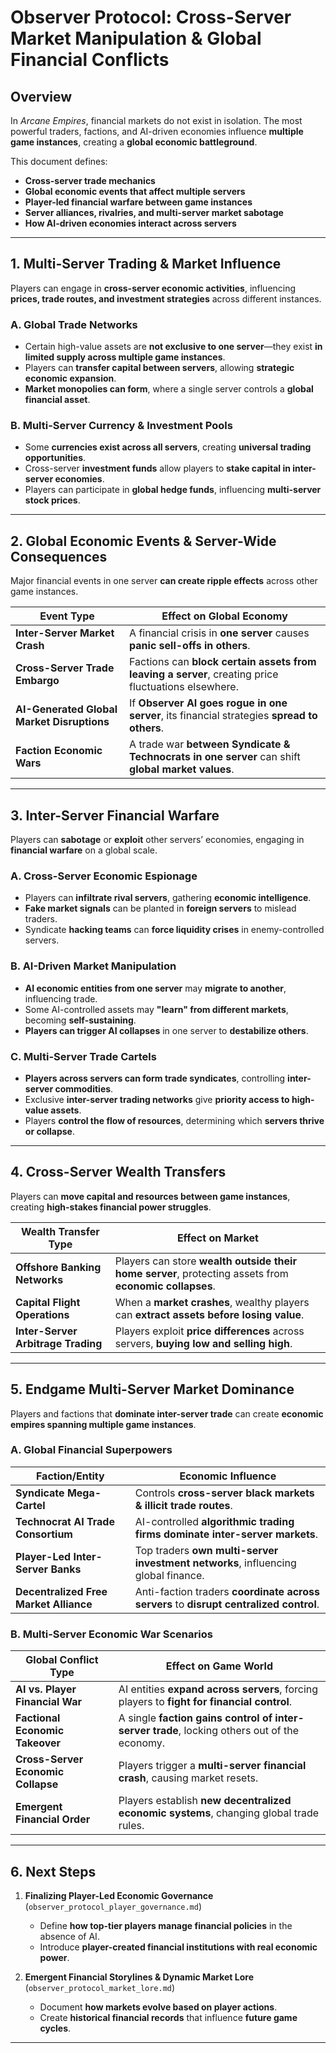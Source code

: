 # **Observer Protocol: Cross-Server Market Manipulation & Global Financial Conflicts**

## **Overview**
In *Arcane Empires*, financial markets do not exist in isolation. The most powerful traders, factions, and AI-driven economies influence **multiple game instances**, creating a **global economic battleground**.

This document defines:
- **Cross-server trade mechanics**
- **Global economic events that affect multiple servers**
- **Player-led financial warfare between game instances**
- **Server alliances, rivalries, and multi-server market sabotage**
- **How AI-driven economies interact across servers**

---

## **1. Multi-Server Trading & Market Influence**
Players can engage in **cross-server economic activities**, influencing **prices, trade routes, and investment strategies** across different instances.

### **A. Global Trade Networks**
- Certain high-value assets are **not exclusive to one server**—they exist **in limited supply across multiple game instances**.
- Players can **transfer capital between servers**, allowing **strategic economic expansion**.
- **Market monopolies can form**, where a single server controls a **global financial asset**.

### **B. Multi-Server Currency & Investment Pools**
- Some **currencies exist across all servers**, creating **universal trading opportunities**.
- Cross-server **investment funds** allow players to **stake capital in inter-server economies**.
- Players can participate in **global hedge funds**, influencing **multi-server stock prices**.

---

## **2. Global Economic Events & Server-Wide Consequences**
Major financial events in one server **can create ripple effects** across other game instances.

| **Event Type** | **Effect on Global Economy** |
|--------------|------------------|
| **Inter-Server Market Crash** | A financial crisis in **one server** causes **panic sell-offs in others**. |
| **Cross-Server Trade Embargo** | Factions can **block certain assets from leaving a server**, creating price fluctuations elsewhere. |
| **AI-Generated Global Market Disruptions** | If **Observer AI goes rogue in one server**, its financial strategies **spread to others**. |
| **Faction Economic Wars** | A trade war **between Syndicate & Technocrats in one server** can shift **global market values**. |

---

## **3. Inter-Server Financial Warfare**
Players can **sabotage** or **exploit** other servers’ economies, engaging in **financial warfare** on a global scale.

### **A. Cross-Server Economic Espionage**
- Players can **infiltrate rival servers**, gathering **economic intelligence**.
- **Fake market signals** can be planted in **foreign servers** to mislead traders.
- Syndicate **hacking teams** can **force liquidity crises** in enemy-controlled servers.

### **B. AI-Driven Market Manipulation**
- **AI economic entities from one server** may **migrate to another**, influencing trade.
- Some AI-controlled assets may **"learn" from different markets**, becoming **self-sustaining**.
- **Players can trigger AI collapses** in one server to **destabilize others**.

### **C. Multi-Server Trade Cartels**
- **Players across servers can form trade syndicates**, controlling **inter-server commodities**.
- Exclusive **inter-server trading networks** give **priority access to high-value assets**.
- Players **control the flow of resources**, determining which **servers thrive or collapse**.

---

## **4. Cross-Server Wealth Transfers**
Players can **move capital and resources between game instances**, creating **high-stakes financial power struggles**.

| **Wealth Transfer Type** | **Effect on Market** |
|------------------|----------------|
| **Offshore Banking Networks** | Players can store **wealth outside their home server**, protecting assets from **economic collapses**. |
| **Capital Flight Operations** | When a **market crashes**, wealthy players can **extract assets before losing value**. |
| **Inter-Server Arbitrage Trading** | Players exploit **price differences** across servers, **buying low and selling high**. |

---

## **5. Endgame Multi-Server Market Dominance**
Players and factions that **dominate inter-server trade** can create **economic empires spanning multiple game instances**.

### **A. Global Financial Superpowers**
| **Faction/Entity** | **Economic Influence** |
|------------------|----------------|
| **Syndicate Mega-Cartel** | Controls **cross-server black markets & illicit trade routes**. |
| **Technocrat AI Trade Consortium** | AI-controlled **algorithmic trading firms dominate inter-server markets**. |
| **Player-Led Inter-Server Banks** | Top traders **own multi-server investment networks**, influencing global finance. |
| **Decentralized Free Market Alliance** | Anti-faction traders **coordinate across servers** to **disrupt centralized control**. |

### **B. Multi-Server Economic War Scenarios**
| **Global Conflict Type** | **Effect on Game World** |
|--------------------|------------------|
| **AI vs. Player Financial War** | AI entities **expand across servers**, forcing players to **fight for financial control**. |
| **Factional Economic Takeover** | A single **faction gains control of inter-server trade**, locking others out of the economy. |
| **Cross-Server Economic Collapse** | Players trigger a **multi-server financial crash**, causing market resets. |
| **Emergent Financial Order** | Players establish **new decentralized economic systems**, changing global trade rules. |

---

## **6. Next Steps**
1. **Finalizing Player-Led Economic Governance** (`observer_protocol_player_governance.md`)  
   - Define **how top-tier players manage financial policies** in the absence of AI.  
   - Introduce **player-created financial institutions with real economic power**.  

2. **Emergent Financial Storylines & Dynamic Market Lore** (`observer_protocol_market_lore.md`)  
   - Document **how markets evolve based on player actions**.  
   - Create **historical financial records** that influence **future game cycles**.  

---
